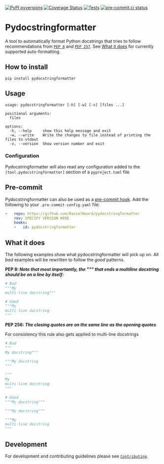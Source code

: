 [![PyPI pyversions](https://img.shields.io/pypi/pyversions/pydocstringformatter.svg)](https://pypi.python.org/pypi/pydocstringformatter/) [![Coverage Status](https://coveralls.io/repos/github/DanielNoord/pydocstringformatter/badge.svg?branch=main)](https://coveralls.io/github/DanielNoord/pydocstringformatter?branch=main) [![Tests](https://github.com/DanielNoord/pydocstringformatter/actions/workflows/tests.yaml/badge.svg?branch=main)](https://github.com/DanielNoord/pydocstringformatter/actions/workflows/tests.yaml) [![pre-commit.ci status](https://results.pre-commit.ci/badge/github/DanielNoord/pydocstringformatter/main.svg)](https://results.pre-commit.ci/latest/github/DanielNoord/pydocstringformatter/main)

# Pydocstringformatter

A tool to automatically format Python docstrings that tries to follow recommendations from [`PEP 8`](https://www.python.org/dev/peps/pep-0008/) and [`PEP 257`](https://www.python.org/dev/peps/pep-0257/). See [What it does](#what-it-does) for currently supported auto-formatting.

## How to install

```shell
pip install pydocstringformatter
```

## Usage

```shell
usage: pydocstringformatter [-h] [-w] [-v] [files ...]

positional arguments:
  files

options:
  -h, --help     show this help message and exit
  -w, --write    Write the changes to file instead of printing the files to stdout
  -v, --version  Show version number and exit
```

### Configuration

Pydocstringformatter will also read any configuration added to the `[tool.pydocstringformatter]` section of a `pyproject.toml` file.

## Pre-commit

Pydocstringformatter can also be used as a [pre-commit hook](https://pre-commit.com). Add the following to your `.pre-commit-config.yaml` file:

```yaml
-   repo: https://github.com/DanielNoord/pydocstringformatter
    rev: SPECIFY VERSION HERE
    hooks:
    -   id: pydocstringformatter
```

## What it does

The following examples show what pydocstringformatter will pick up on. All _bad_ examples will be rewritten to follow the _good_ patterns.

**PEP 8: _Note that most importantly, the """ that ends a multiline docstring should be on a line by itself:_**

```python
# Bad
"""My
multi-line docstring"""

# Good
"""My
multi-line docstring
"""
```


**PEP 256: _The closing quotes are on the same line as the opening quotes_**

For consistency this rule also gets applied to multi-line docstrings

```python
# Bad
"""
My docstring"""

"""My docstring
"""

"""
My
multi-line docstring
"""

# Good
"""My docstring"""

"""My docstring"""

"""My
multi-line docstring
"""
```

## Development

For development and contributing guidelines please see [`Contributing`](https://github.com/DanielNoord/pydocstringformatter/blob/main/.github/CONTRIBUTING.md).
